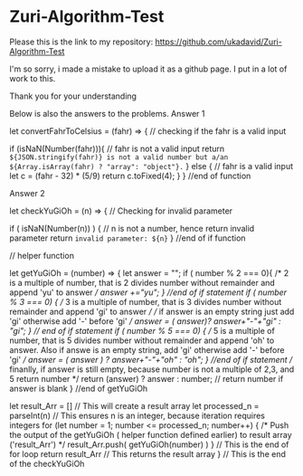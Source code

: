 # Zuri-Algorithm-Test

Please this is the link to my repository: https://github.com/ukadavid/Zuri-Algorithm-Test

I'm so sorry, i made a mistake to upload it as a github page. I put in a lot of work to this. 

Thank you for your understanding

 Below is also the answers to the problems.
Answer 1 

 let convertFahrToCelsius = (fahr) => {
  // checking if the fahr is a valid input
  
  if (isNaN(Number(fahr))){
    // fahr is not a valid input
    return `${JSON.stringify(fahr)} is not a valid number but a/an ${Array.isArray(fahr) ? "array": "object"}.`
  } else {
    // fahr is a valid input
    let c = (fahr - 32) * (5/9)
    return c.toFixed(4);
  }
}  //end of function





Answer 2


let checkYuGiOh = (n) => {
  // Checking for invalid parameter
  
  if ( isNaN(Number(n)) ) {
    // n is not a number, hence return invalid parameter
    return `invalid parameter: ${n}`
  } //end of if function
  
  // helper function
  
  let getYuGiOh = (number) => {
    let answer = "";
    if ( number % 2 === 0){
      /* 2 is a multiple of number, that is 2 divides number without remainder and append 'yu' to answer */
      answer +="yu";
    } //end of if statement
    if ( number % 3 === 0) {
      /* 3 is a multiple of number, that is 3 divides number without remainder and append 'gi' to answer */
      /* if answer is an empty string just add 'gi' otherwise add '-' before 'gi' */
      answer = ( answer)? answer+"-"+"gi" : "gi";
    } // end of if statement
    if ( number % 5 === 0) {
      /* 5 is a multiple of number, that is 5 divides number without remainder and append 'oh' to answer. Also if answe is an empty string, add 'gi' otherwise add '-' before 'gi' */
      answer = ( answer ) ? answer+"-"+"oh" : "oh";
    } //end of if statement
    /* finanlly, if answer is still empty, because number is not a multiple of 2,3, and 5 return number */
    return (answer) ? answer : number; // return number if answer is blank
  } //end of getYuGiOh

  let result_Arr = [] // This will create a result array
  let processed_n = parseInt(n)  // This ensures n is an integer, because iteration requires integers
  for (let number = 1; number <= processed_n; number++) {
    /* Push the output of the getYuGiOh ( helper function defined earlier) to result array ('result_Arr') */
    result_Arr.push( getYuGiOh(number) )
  } // This is the end of for loop
  return result_Arr // This returns the result array
} // This is the end of the checkYuGiOh
